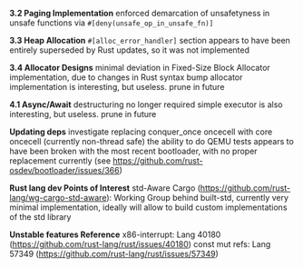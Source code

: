 **3.2 Paging Implementation**
enforced demarcation of unsafetyness in unsafe functions via `#[deny(unsafe_op_in_unsafe_fn)]`

**3.3 Heap Allocation**
`#[alloc_error_handler]` section appears to have been entirely superseded by Rust updates, so it was not implemented

**3.4 Allocator Designs**
minimal deviation in Fixed-Size Block Allocator implementation, due to changes in Rust syntax
bump allocator implementation is interesting, but useless. prune in future

**4.1 Async/Await**
destructuring no longer required
simple executor is also interesting, but useless. prune in future

**Updating deps**
investigate replacing conquer_once oncecell with core oncecell (currently non-thread safe)
the ability to do QEMU tests appears to have been broken with the most recent bootloader, with no proper replacement currently (see https://github.com/rust-osdev/bootloader/issues/366)

**Rust lang dev Points of Interest**
std-Aware Cargo (https://github.com/rust-lang/wg-cargo-std-aware): Working Group behind built-std, currently very minimal implementation, ideally will allow to build custom implementations of the std library

**Unstable features Reference**
x86-interrupt: Lang 40180 (https://github.com/rust-lang/rust/issues/40180)
const mut refs: Lang 57349 (https://github.com/rust-lang/rust/issues/57349)